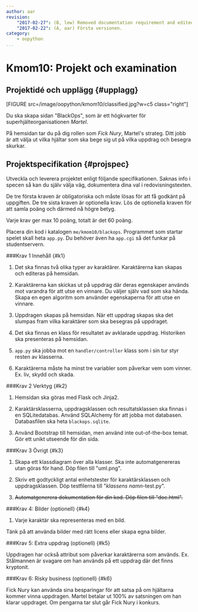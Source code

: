 ```yaml
---
author: aar
revision:
    "2017-02-27": (B, lew) Removed documentation requirement and edited req 6.
    "2017-02-22": (A, aar) Första versionen.
category:
    - oopython
...
```

Kmom10: Projekt och examination
====================================



Projektidé och upplägg {#upplagg}
--------------------------------------------------------------------

[FIGURE src=/image/oopython/kmom10/classified.jpg?w=c5 class="right"]

Du ska skapa sidan "BlackOps", som är ett högkvarter för superhjälteorganisationen *Martel*.

På hemsidan tar du på dig rollen som *Fick Nury*, Martel's strateg. Ditt jobb är att välja ut vilka hjältar som ska bege sig ut på vilka uppdrag och besegra skurkar.



Projektspecifikation {#projspec}
--------------------------------------------------------------------

Utveckla och leverera projektet enligt följande specifikationen. Saknas info i specen så kan du själv välja väg, dokumentera dina val i redovisningstexten.

De tre första kraven är obligatoriska och måste lösas för att få godkänt på uppgiften. De tre sista kraven är optionella krav. Lös de optionella kraven för att samla poäng och därmed nå högre betyg.

Varje krav ger max 10 poäng, totalt är det 60 poäng.

Placera din kod i katalogen `me/kmom10/blackops`. Programmet som startar spelet skall heta `app.py`. Du behöver även ha `app.cgi` så det funkar på studentservern.

###Krav 1 Innehåll {#k1}

1. Det ska finnas två olika typer av karaktärer. Karaktärerna kan skapas och editeras på hemsidan.

2. Karaktärerna kan skickas ut på uppdrag där deras egenskaper används mot varandra för att utse en vinnare. Du väljer själv vad som ska hända. Skapa en egen algoritm som använder egenskaperna för att utse en vinnare.

3. Uppdragen skapas på hemsidan. När ett uppdrag skapas ska det slumpas fram vilka karaktärer som ska besegras på uppdraget.

4. Det ska finnas en klass för resultatet av avklarade uppdrag. Historiken ska presenteras på hemsidan.

5. `app.py` ska jobba mot en `handler/controller` klass som i sin tur styr resten av klasserna. 

6. Karaktärerna måste ha minst tre variabler som påverkar vem som vinner. Ex. liv, skydd och skada.


###Krav 2 Verktyg {#k2}  

1. Hemsidan ska göras med Flask och Jinja2.

2. Karaktärsklasserna, uppdragsklassen och resultatsklassen ska finnas i en SQLitedatabas. Använd SQLAlchemy för att jobba mot databasen.  
Databasfilen ska heta `blackops.sqlite`.

3. Använd Bootstrap till hemsidan, men använd inte out-of-the-box temat. Gör ett unikt utseende för din sida.



###Krav 3 Övrigt {#k3}  

1. Skapa ett klassdiagram över alla klasser. Ska inte automatgenereras utan göras för hand. Döp filen till "uml.png".

2. Skriv ett godtyckligt antal enhetstester för karaktärsklassen och uppdragsklassen. Döp testfilerna till "_klassens namn_-test.py".

3. <strike>Automatgenerera dokumentation för din kod. Döp filen till "doc.html".</strike>



###Krav 4: Bilder (optionell) {#k4}

1. Varje karaktär ska representeras med en bild.

Tänk på att använda bilder med rätt licens eller skapa egna bilder.



###Krav 5: Extra uppdrag (optionell) {#k5}

Uppdragen har också attribut som påverkar karaktärerna som används. Ex. Stålmannen är svagare om han används på ett uppdrag där det finns kryptonit. 



###Krav 6: Risky business (optionell) {#k6}

Fick Nury kan använda sina besparingar för att satsa på om hjältarna kommer vinna uppdragen. Martel betalar ut 100% av satsningen om han klarar uppdraget. Om pengarna tar slut går Fick Nury i konkurs. 
